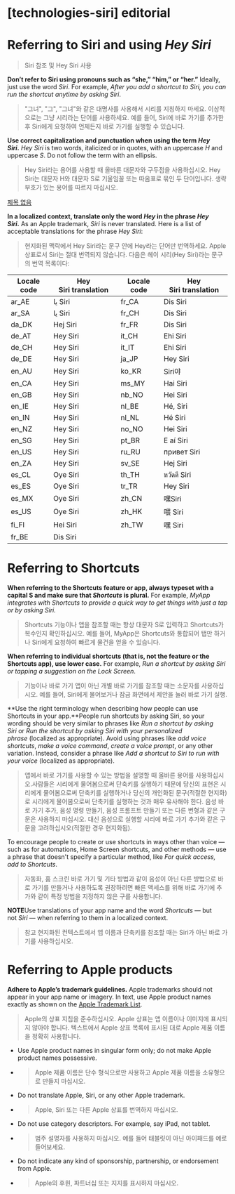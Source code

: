 # **[technologies-siri] editorial**

# **Referring to Siri and using *Hey Siri***
> Siri 참조 및 Hey Siri 사용
>




**Don’t refer to Siri using pronouns such as “she,” “him,” or “her.”** Ideally, just use the word *Siri*. For example, *After you add a shortcut to Siri, you can run the shortcut anytime by asking Siri*.
> "그녀", "그", "그녀"와 같은 대명사를 사용해서 시리를 지칭하지 마세요. 이상적으로는 그냥 시리라는 단어를 사용하세요. 예를 들어, Siri에 바로 가기를 추가한 후 Siri에게 요청하여 언제든지 바로 가기를 실행할 수 있습니다.
>




**Use correct capitalization and punctuation when using the term *Hey Siri*.** *Hey Siri* is two words, italicized or in quotes, with an uppercase *H* and uppercase *S*. Do not follow the term with an ellipsis.
> Hey Siri라는 용어를 사용할 때 올바른 대문자와 구두점을 사용하십시오. Hey Siri는 대문자 H와 대문자 S로 기울임꼴 또는 따옴표로 묶인 두 단어입니다. 생략 부호가 있는 용어를 따르지 마십시오.
>




[제목 없음](https://www.notion.so/be0a8834e98640dca31f10146f3cb30a)

**In a localized context, translate only the word *Hey* in the phrase *Hey Siri*.** As an Apple trademark, *Siri* is never translated. Here is a list of acceptable translations for the phrase *Hey Siri*:
> 현지화된 맥락에서 Hey Siri라는 문구 안에 Hey라는 단어만 번역하세요. Apple 상표로서 Siri는 절대 번역되지 않습니다. 다음은 헤이 시리(Hey Siri)라는 문구의 번역 목록이다:
>




| Locale code | Hey Siri translation | Locale code | Hey Siri translation |
| --- | --- | --- | --- |
| ar_AE | يا Siri | fr_CA | Dis Siri |
| ar_SA | يا Siri | fr_CH | Dis Siri |
| da_DK | Hej Siri | fr_FR | Dis Siri |
| de_AT | Hey Siri | it_CH | Ehi Siri |
| de_CH | Hey Siri | it_IT | Ehi Siri |
| de_DE | Hey Siri | ja_JP | Hey Siri |
| en_AU | Hey Siri | ko_KR | Siri야 |
| en_CA | Hey Siri | ms_MY | Hai Siri |
| en_GB | Hey Siri | nb_NO | Hei Siri |
| en_IE | Hey Siri | nl_BE | Hé, Siri |
| en_IN | Hey Siri | nl_NL | Hé Siri |
| en_NZ | Hey Siri | no_NO | Hei Siri |
| en_SG | Hey Siri | pt_BR | E aí Siri |
| en_US | Hey Siri | ru_RU | привет Siri |
| en_ZA | Hey Siri | sv_SE | Hej Siri |
| es_CL | Oye Siri | th_TH | หวัดดี Siri |
| es_ES | Oye Siri | tr_TR | Hey Siri |
| es_MX | Oye Siri | zh_CN | 嘿Siri |
| es_US | Oye Siri | zh_HK | 喂 Siri |
| fi_FI | Hei Siri | zh_TW | 嘿 Siri |
| fr_BE | Dis Siri |  |  |

# **Referring to Shortcuts**

**When referring to the Shortcuts feature or app, always typeset with a capital S and make sure that *Shortcuts* is plural.** For example, *MyApp integrates with Shortcuts to provide a quick way to get things with just a tap or by asking Siri.*
> Shortcuts 기능이나 앱을 참조할 때는 항상 대문자 S로 입력하고 Shortcuts가 복수인지 확인하십시오. 예를 들어, MyApp은 Shortcuts와 통합되어 탭만 하거나 Siri에게 요청하여 빠르게 물건을 얻을 수 있습니다.
>




**When referring to individual shortcuts (that is, not the feature or the Shortcuts app), use lower case.** For example, *Run a shortcut by asking Siri or tapping a suggestion on the Lock Screen*.
> 기능이나 바로 가기 앱이 아닌 개별 바로 가기를 참조할 때는 소문자를 사용하십시오. 예를 들어, Siri에게 물어보거나 잠금 화면에서 제안을 눌러 바로 가기 실행.
>




**Use the right terminology when describing how people can use Shortcuts in your app.**People run shortcuts by asking Siri, so your wording should be very similar to phrases like *Run a shortcut by asking Siri* or *Run the shortcut by asking Siri with your personalized phrase* (localized as appropriate). Avoid using phrases like *add voice shortcuts*, *make a voice command*, *create a voice prompt*, or any other variation. Instead, consider a phrase like *Add a shortcut to Siri to run with your voice* (localized as appropriate).
> 앱에서 바로 가기를 사용할 수 있는 방법을 설명할 때 올바른 용어를 사용하십시오.사람들은 시리에게 물어봄으로써 단축키를 실행하기 때문에 당신의 표현은 시리에게 물어봄으로써 단축키를 실행하거나 당신의 개인화된 문구(적절한 현지화)로 시리에게 물어봄으로써 단축키를 실행하는 것과 매우 유사해야 한다. 음성 바로 가기 추가, 음성 명령 만들기, 음성 프롬프트 만들기 또는 다른 변형과 같은 구문은 사용하지 마십시오. 대신 음성으로 실행할 시리에 바로 가기 추가와 같은 구문을 고려하십시오(적절한 경우 현지화됨).
>




To encourage people to create or use shortcuts in ways other than voice — such as for automations, Home Screen shortcuts, and other methods — use a phrase that doesn't specify a particular method, like *For quick access, add to Shortcuts*.
> 자동화, 홈 스크린 바로 가기 및 기타 방법과 같이 음성이 아닌 다른 방법으로 바로 가기를 만들거나 사용하도록 권장하려면 빠른 액세스를 위해 바로 가기에 추가와 같이 특정 방법을 지정하지 않은 구를 사용합니다.
>




**NOTE**Use translations of your app name and the word *Shortcuts* — but not *Siri* — when referring to them in a localized context.
> 참고 현지화된 컨텍스트에서 앱 이름과 단축키를 참조할 때는 Siri가 아닌 바로 가기를 사용하십시오.
>




# **Referring to Apple products**

**Adhere to Apple’s trademark guidelines.** Apple trademarks should not appear in your app name or imagery. In text, use Apple product names exactly as shown on the [Apple Trademark List](https://www.apple.com/legal/intellectual-property/trademark/appletmlist.html).
> Apple의 상표 지침을 준수하십시오. Apple 상표는 앱 이름이나 이미지에 표시되지 않아야 합니다. 텍스트에서 Apple 상표 목록에 표시된 대로 Apple 제품 이름을 정확히 사용합니다.
>




- Use Apple product names in singular form only; do not make Apple product names possessive.
- >  Apple 제품 이름은 단수 형식으로만 사용하고 Apple 제품 이름을 소유형으로 만들지 마십시오.

- Do not translate Apple, Siri, or any other Apple trademark.
- >  Apple, Siri 또는 다른 Apple 상표를 번역하지 마십시오.

- Do not use category descriptors. For example, say iPad, not tablet.
- >  범주 설명자를 사용하지 마십시오. 예를 들어 태블릿이 아닌 아이패드를 예로 들어보세요.

- Do not indicate any kind of sponsorship, partnership, or endorsement from Apple.
- >  Apple의 후원, 파트너십 또는 지지를 표시하지 마십시오.

